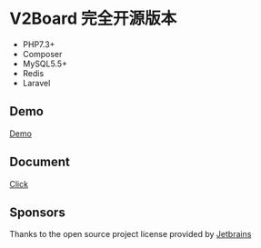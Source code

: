 # **V2Board 完全开源版本**

- PHP7.3+
- Composer
- MySQL5.5+
- Redis
- Laravel

## Demo
[Demo](https://www.xflash.cc)

## Document
[Click](https://github.com/xflash-panda/v2board/wiki/%E5%AE%89%E8%A3%85)

## Sponsors
Thanks to the open source project license provided by [Jetbrains](https://www.jetbrains.com/)





